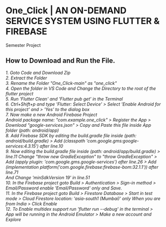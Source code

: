 # One_Click | AN ON-DEMAND SERVICE SYSTEM USING FLUTTER & FIREBASE
Semester Project

## How to Download and Run the File.
*1. Goto Code and Download Zip </Br>*
*2. Extract the Folder </Br>*
*3. Rename the Folder "One_Click-main" as "one_click" <Br>*
*4. Open the folder in VS Code and Change the Directory to the root of the flutter project </Br>*
*5. Run 'Flutter Clean' and 'Flutter pub get' in the Terminal </Br>*
*6. Ctrl+Shift+p and type 'Flutter: Select Device' > Select 'Enable Android for this project' and > 'Yes' to the dialog box </Br>*
*7. Now make a new Android Firebase Project </Br> Android package name: "com.example.one_click" > Register the App > Download "google-services.json" > Copy and Paste this file inside App folder (path: android/app) </Br>*
*8. Add Firebase SDK by editing the build.gradle file inside (path: android/build.gradle) > Add (classpath 'com.google.gms:google-services:4.3.15') after line.10 </Br>*
*9. Now editing the build.gradle file inside (path: android/app/build.gradle) > line.11 Change "throw new GradleException" to "throw GradleException" > Add (apply plugin: 'com.google.gms.google-services') after line.26 > Add (implementation platform('com.google.firebase:firebase-bom:32.1.1')) after line.71 </Br> And Change 'minSdkVersion 19' in line.51 </Br>*
*10. In the Firebase project goto Build > Authentication > Sign-in method > Email/Password enable 'Email/Password' only and Save.</Br>*
*11. In the Firebase project goto Build > Firestore Database > Start in test mode > Cloud Firestore location: 'asia-south1 (Mumbai)' only When you are from India > Click Enable</Br>*
*12. To Enable multidex support run 'flutter run --debug' in the terminal > App will be running in the Android Emulator > Make a new account and Explore </Br>*
